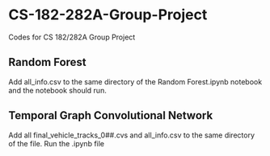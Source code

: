 # CS-182-282A-Group-Project
Codes for CS 182/282A Group Project
## Random Forest
Add all_info.csv to the same directory of the Random Forest.ipynb notebook and the notebook should run. 
## Temporal Graph Convolutional Network
Add all final_vehicle_tracks_0##.cvs and all_info.csv to the same directory of the file. Run the .ipynb file 
